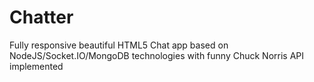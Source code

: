 # Chatter
Fully responsive beautiful HTML5 Chat app based on NodeJS/Socket.IO/MongoDB technologies with funny Chuck Norris API implemented
